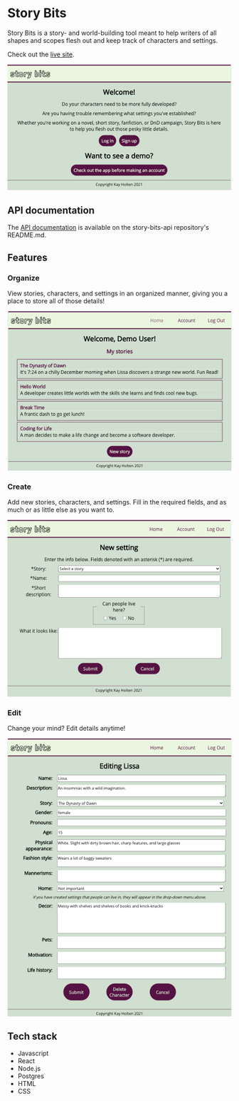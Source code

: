 # Story Bits

Story Bits is a story- and world-building tool meant to help writers of all shapes and scopes flesh out and keep track of characters and settings.

Check out the [live site](https://story-bits-app.vercel.app/).

<img src="./screenshots/landing.png">

## API documentation

The [API documentation](https://github.com/kayleidoscope/story-bits-api/blob/main/README.md) is available on the story-bits-api repository's README.md.

## Features

### Organize

View stories, characters, and settings in an organized manner, giving you a place to store all of those details!

<img src="./screenshots/stories.png">

### Create

Add new stories, characters, and settings. Fill in the required fields, and as much or as little else as you want to.

<img src="./screenshots/new-setting.png">

### Edit

Change your mind? Edit details anytime!

<img src="./screenshots/edit-character.png">


## Tech stack

* Javascript
* React
* Node.js
* Postgres
* HTML
* CSS
